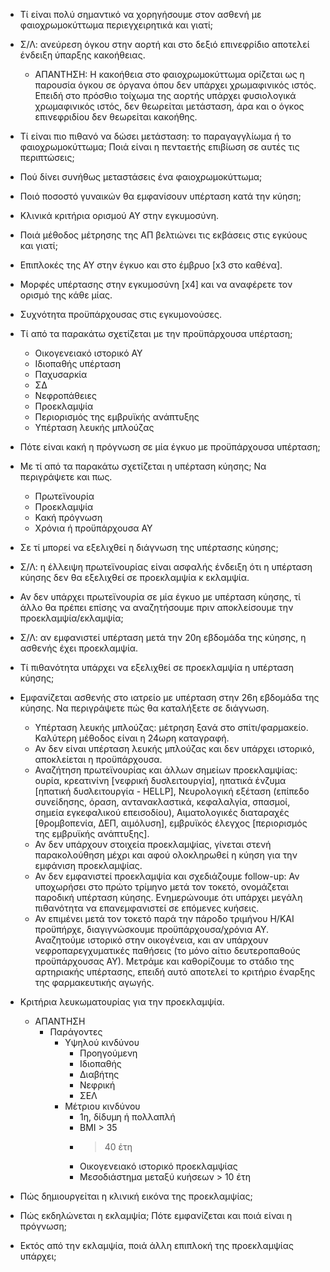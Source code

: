 * Τί είναι πολύ σημαντικό να χορηγήσουμε στον ασθενή με φαιοχρωμοκύττωμα περιεγχειρητικά και γιατί; 
* Σ/Λ: ανεύρεση όγκου στην αορτή και στο δεξιό επινεφρίδιο αποτελεί ένδειξη ύπαρξης κακοήθειας. 
	* ΑΠΑΝΤΗΣΗ: Η κακοήθεια στο φαιοχρωμοκύττωμα ορίζεται ως η παρουσία όγκου σε όργανα όπου δεν υπάρχει χρωμαφινικός ιστός. Επειδή στο πρόσθιο τοίχωμα της αορτής υπάρχει φυσιολογικά χρωμαφινικός ιστός, δεν θεωρείται μετάσταση, άρα και ο όγκος επινεφριδίου δεν θεωρείται κακοήθης. 
* Τί είναι πιο πιθανό να δώσει μετάσταση: το παραγαγγλίωμα ή το φαιοχρωμοκύττωμα; Ποιά είναι η πενταετής επιβίωση σε αυτές τις περιπτώσεις; 
* Πού δίνει συνήθως μεταστάσεις ένα φαιοχρωμοκύττωμα; 
* Ποιό ποσοστό γυναικών θα εμφανίσουν υπέρταση κατά την κύηση; 
* Κλινικά κριτήρια ορισμού ΑΥ στην εγκυμοσύνη. 
* Ποιά μέθοδος μέτρησης της ΑΠ βελτιώνει τις εκβάσεις στις εγκύους και γιατί; 
* Επιπλοκές της ΑΥ στην έγκυο και στο έμβρυο [x3 στο καθένα]. 
* Μορφές υπέρτασης στην εγκυμοσύνη [x4] και να αναφέρετε τον ορισμό της κάθε μίας. 
* Συχνότητα προϋπάρχουσας στις εγκυμονούσες. 
* Τί από τα παρακάτω σχετίζεται με την προϋπάρχουσα υπέρταση; 
	* Οικογενειακό ιστορικό ΑΥ 
	* Ιδιοπαθής υπέρταση 
	* Παχυσαρκία 
	* ΣΔ 
	* Νεφροπάθειες 
	* Προεκλαμψία
	* Περιορισμός της εμβρυϊκής ανάπτυξης 
	* Υπέρταση λευκής μπλούζας 
* Πότε είναι κακή η πρόγνωση σε μία έγκυο με προϋπάρχουσα υπέρταση; 
* Με τί από τα παρακάτω σχετίζεται η υπέρταση κύησης; Να περιγράψετε και πως. 
	* Πρωτεϊνουρία 
	* Προεκλαμψία 
	* Κακή πρόγνωση 
	* Χρόνια ή προϋπάρχουσα ΑΥ 
* Σε τί μπορεί να εξελιχθεί η διάγνωση της υπέρτασης κύησης; 
* Σ/Λ: η έλλειψη πρωτεϊνουρίας είναι ασφαλής ένδειξη ότι η υπέρταση κύησης δεν θα εξελιχθεί σε προεκλαμψία κ εκλαμψία. 
* Αν δεν υπάρχει πρωτεϊνουρία σε μία έγκυο με υπέρταση κύησης, τί άλλο θα πρέπει επίσης να αναζητήσουμε πριν αποκλείσουμε την προεκλαμψία/εκλαμψία; 
* Σ/Λ: αν εμφανιστεί υπέρταση μετά την 20η εβδομάδα της κύησης, η ασθενής έχει προεκλαμψία. 
* Τί πιθανότητα υπάρχει να εξελιχθεί σε προεκλαμψία η υπέρταση κύησης; 
* Εμφανίζεται ασθενής στο ιατρείο με υπέρταση στην 26η εβδομάδα της κύησης. Να περιγράψετε πώς θα καταλήξετε σε διάγνωση. 
	* Υπέρταση λευκής μπλούζας: μέτρηση ξανά στο σπίτι/φαρμακείο. Καλύτερη μέθοδος είναι η 24ωρη καταγραφή. 
	* Αν δεν είναι υπέρταση λευκής μπλούζας και δεν υπάρχει ιστορικό, αποκλείεται η προϋπάρχουσα. 
	* Αναζήτηση πρωτεϊνουρίας και άλλων σημείων προεκλαμψίας: ουρία, κρεατινίνη [νεφρική δυσλειτουργία], ηπατικά ένζυμα [ηπατική δυσλειτουργία - HELLP], Νευρολογική εξέταση (επίπεδο συνείδησης, όραση, αντανακλαστικά, κεφαλαλγία, σπασμοί, σημεία εγκεφαλικού επεισοδίου), Αιματολογικές διαταραχές [θρομβοπενία, ΔΕΠ, αιμόλυση], εμβρυϊκός έλεγχος [περιορισμός της εμβρυϊκής ανάπτυξης]. 
	* Αν δεν υπάρχουν στοιχεία προεκλαμψίας, γίνεται στενή παρακολούθηση μέχρι και αφού ολοκληρωθεί η κύηση για την εμφάνιση προεκλαμψίας. 
	* Αν δεν εμφανιστεί προεκλαμψία και σχεδιάζουμε follow-up: Αν υποχωρήσει στο πρώτο τρίμηνο μετά τον τοκετό, ονομάζεται παροδική υπέρταση κύησης. Ενημερώνουμε ότι υπάρχει μεγάλη πιθανότητα να επανεμφανιστεί σε επόμενες κυήσεις. 
	* Αν επιμένει μετά τον τοκετό παρά την πάροδο τριμήνου Η/ΚΑΙ προϋπήρχε, διαγιγνώσκουμε προϋπάρχουσα/χρόνια ΑΥ. Αναζητούμε ιστορικό στην οικογένεια, και αν υπάρχουν νεφροπαρεγχυματικές παθήσεις (το μόνο αίτιο δευτεροπαθούς προϋπάρχουσας ΑΥ). Μετράμε και καθορίζουμε το στάδιο της αρτηριακής υπέρτασης, επειδή αυτό αποτελεί το κριτήριο έναρξης της φαρμακευτικής αγωγής. 
* Κριτήρια λευκωματουρίας για την προεκλαμψία. 
	* ΑΠΑΝΤΗΣΗ
		* Παράγοντες 
			* Υψηλού κινδύνου 
				* Προηγούμενη 
				* Ιδιοπαθής 
				* Διαβήτης 
				* Νεφρική 
				* ΣΕΛ 
			* Μέτριου κινδύνου 
				* 1η, δίδυμη ή πολλαπλή 
				* BMI > 35 
				* > 40 έτη 
				* Οικογενειακό ιστορικό προεκλαμψίας 
				* Μεσοδιάστημα μεταξύ κυήσεων > 10 έτη 

* Πώς δημιουργείται η κλινική εικόνα της προεκλαμψίας; 
* Πώς εκδηλώνεται η εκλαμψία; Πότε εμφανίζεται και ποιά είναι η πρόγνωση; 
* Εκτός από την εκλαμψία, ποιά άλλη επιπλοκή της προεκλαμψίας υπάρχει; 